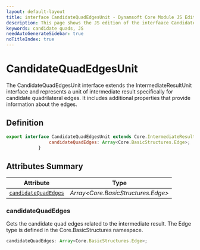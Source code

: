 ```yaml
---
layout: default-layout
title: interface CandidateQuadEdgesUnit - Dynamsoft Core Module JS Edition API Reference
description: This page shows the JS edition of the interfaace CandidateQuadEdgesUnit in Dynamsoft Core Module.
keywords: candidate quads, JS
needAutoGenerateSidebar: true
noTitleIndex: true
---
```


# CandidateQuadEdgesUnit

The CandidateQuadEdgesUnit interface extends the IntermediateResultUnit interface and represents a unit of intermediate result specifically for candidate quadrilateral edges. It includes additional properties that provide information about the edges.

## Definition

```js
export interface CandidateQuadEdgesUnit extends Core.IntermediateResult.IntermediateResultUnit {
                candidateQuadEdges: Array<Core.BasicStructures.Edge>;
            }
```

## Attributes Summary

| Attribute               | Type |
|----------------------|-------------|
| [`candidateQuadEdges`](#candidatequadEedges) | *Array<Core.BasicStructures.Edge>* |

### candidateQuadEdges

Gets the candidate quad edges related to the intermediate result. The Edge type is defined in the Core.BasicStructures namespace.

```js
candidateQuadEdges: Array<Core.BasicStructures.Edge>;
```